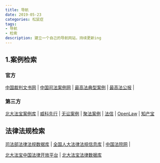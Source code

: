 ```yaml
---
title: 导航
date: 2019-05-23 
categories: 松鼠症
tags:
- 导航
- 检索
description: 建立一个自己的导航网站，持续更新ing
---
```


## 1.案例检索
### 官方
[中国裁判文书网](http://wenshu.court.gov.cn/)  |  [中国司法案例网](https://anli.court.gov.cn/static/web/index.html#/index)   |   [最高法典型案例](http://www.court.gov.cn/zixun-gengduo-104.html)  |  [最高法公报](http://gongbao.court.gov.cn/)  | 

### 第三方
[北大法宝案例库](http://www.pkulaw.cn/Case/)  |  [威科先行](https://law.wkinfo.com.cn/)  |  [无讼案例](https://www.itslaw.com/bj)  |  [聚法案例](https://www.jufaanli.com/)  |  [法信](http://www.faxin.cn/index.aspx)  |  [OpenLaw](http://openlaw.cn/)  |  [知产宝](https://www.iphouse.cn/)  

## 法律法规检索

[司法部法律法规数据库](http://search.chinalaw.gov.cn/search2.html)  |  [全国人大法律法规信息库](http://law.npc.gov.cn/FLFG/#)  |  [中国法院网](https://www.chinacourt.org/law.shtml)  |
  
  
  [北大法宝中国法律开放平台](http://open.pkulaw.cn/) |  [北大法宝法律数据库](http://www.pkulaw.cn/)

